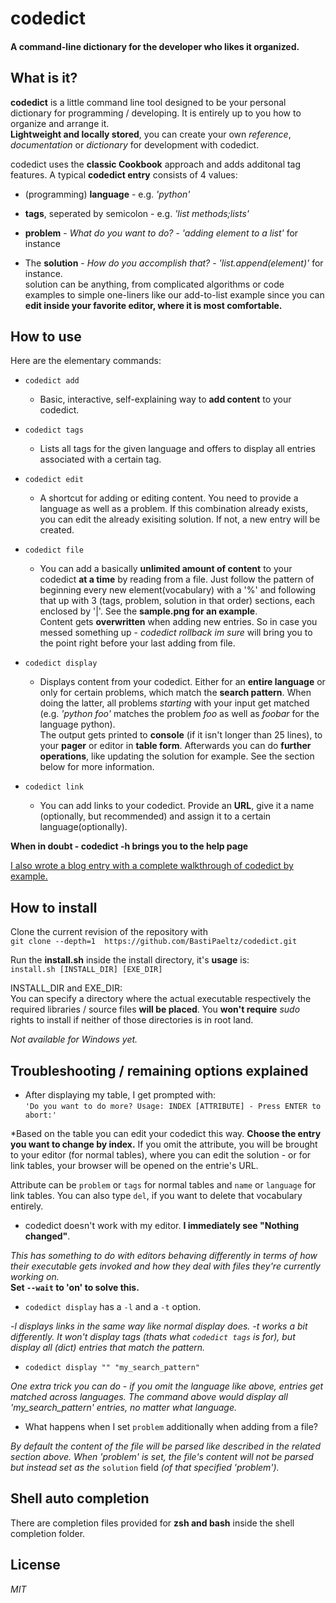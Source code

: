 # codedict

#### A command-line dictionary for the developer who likes it organized.

## What is it?

**codedict** is a little command line tool designed to be your personal dictionary for programming / developing. It is entirely up to you how to organize and arrange it.  
**Lightweight and locally stored**, you can create your own *reference*, *documentation* or *dictionary* for development with codedict.

codedict uses the **classic Cookbook** approach and adds additonal tag features. A typical **codedict entry** consists of 4 values: 

  * (programming) **language** - e.g. *'python'*

  * **tags**, seperated by semicolon - e.g. *'list methods;lists'*
 
  * **problem** - *What do you want to do?* - *'adding element to a list'* for instance
    
  * The **solution** - *How do you accomplish that?* - *'list.append(element)'* for instance.  
  solution can be anything, from complicated algorithms or code examples to simple one-liners like our add-to-list example since you can **edit inside your favorite editor, where it is most comfortable.**
  
## How to use   
  
  Here are the elementary commands:
  
  * `codedict add` 
    * Basic, interactive, self-explaining way to **add content** to your codedict. 
  
  * `codedict tags`
    * Lists all tags for the given language and offers to display all entries associated with a certain tag.
  
  * `codedict edit`
    * A shortcut for adding or editing content. You need to provide a language as well as a problem. If this combination already exists, you can edit the already exisiting solution. If not, a new entry will be created. 

  * `codedict file`
    * You can add a basically **unlimited amount of content** to your codedict **at a time** by reading from a file. Just follow the pattern of beginning every new element(vocabulary) with a '%' and following that up with 3 (tags, problem, solution in that order) sections, each enclosed by '|'. See the **sample.png for an example**.   
    Content gets **overwritten** when adding new entries. So in case you messed something up - *codedict rollback im sure* will bring you to the point right before your last adding from file. 

  * `codedict display`
    * Displays content from your codedict. Either for an **entire language** or only for certain problems, which match the **search pattern**. When doing the latter, all problems *starting* with your input get matched (e.g. *'python foo'* matches the problem *foo* as well as *foobar* for the language python).     
    The output gets printed to **console** (if it isn't longer than 25 lines), to your **pager** or editor in **table form**. Afterwards you can do **further operations**, like updating the solution for example. See the section below for more information.

  * `codedict link` 
    * You can add links to your codedict. Provide an **URL**, give it a name (optionally, but recommended) and assign it to a certain language(optionally).

**When in doubt - codedict -h brings you to the help page**

<a href="http://blog.kaderx.com/blog/2015/04/30/codedict-by-example/" target="_blank">I also wrote a blog entry with a complete walkthrough of codedict by example.</a> 

## How to install
  Clone the current revision of the repository with  
  `git clone --depth=1  https://github.com/BastiPaeltz/codedict.git`

  Run the **install.sh** inside the install directory, it's **usage** is:  
  `install.sh [INSTALL_DIR] [EXE_DIR]`  

INSTALL_DIR and EXE_DIR:  
 You can specify a directory where the actual executable respectively the required libraries / source files **will be placed**. You **won't require** *sudo* rights to install if neither of those directories is in root land. 
  
*Not available for Windows yet.*  

## Troubleshooting / remaining options explained

* After displaying my table, I get prompted with:   
`'Do you want to do more? Usage: INDEX [ATTRIBUTE] - Press ENTER to abort:'` 

*Based on the table you can edit your codedict this way. **Choose the entry you want to change by index.** If you omit the attribute, you will be brought to your editor (for normal tables), where you can edit the solution - or for link tables, your browser will be opened on the entrie's URL.

Attribute can be `problem` or `tags` for normal tables and `name` or `language` for link tables. You can also type `del`, if you want to delete that vocabulary entirely.


* codedict doesn't work with my editor. **I immediately see "Nothing changed"**.

*This has something to do with editors behaving differently in terms of how their executable gets invoked and how they deal with files they're currently working on.*  
**Set `--wait` to 'on' to solve this.** 

* `codedict display` has a `-l` and a `-t` option.

*-l displays links in the same way like normal display does. -t works a bit differently. It won't display tags (thats what `codedict tags` is for), but display all (dict) entries that match the pattern.*

* `codedict display "" "my_search_pattern"`

*One extra trick you can do - if you omit the language like above, entries get matched across languages. The command above would display all 'my_search_pattern' entries, no matter what language.*

* What happens when I set `problem` additionally when adding from a file?

*By default the content of the file will be parsed like described in the related section above. When 'problem' is set, the file's content will not be parsed but instead set as the* `solution` field *(of that specified 'problem').* 

## Shell auto completion
There are completion files provided for **zsh and bash** inside the shell completion folder.


## License
  
*MIT*
